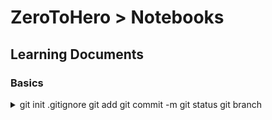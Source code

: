 # ZeroToHero > Notebooks
## Learning Documents

### Basics

<details>
<summary>
git init
.gitignore
git add
git commit -m
git status
git branch
</summary>

<details>
<summary>
HEAD
git switch
git checkout
When do you switch?
When do you checkout?
</summary>

<details>
<summary>
DETACHED HEAD: Why so dramatic?
git merge
CONFLICT: How to fix merge conflicts?
Git revert [commitID] > pull from: git log --oneline
git rebase
</summary>
</details>
</details>
</details>
